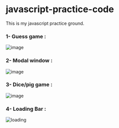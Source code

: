 # javascript-practice-code
This is my javascript practice ground.
### 1- Guess game :
![image](https://user-images.githubusercontent.com/45902447/153710310-db880701-7a96-489e-aa38-18ec80df3c5f.png)

### 2- Modal window :
![image](https://user-images.githubusercontent.com/45902447/153761433-d2ac1de5-804a-48e6-b89c-624cc627af50.png)

### 3- Dice/pig game :
![image](https://user-images.githubusercontent.com/45902447/154842324-ae499855-8cff-458c-a3fb-87ca0b9f5c50.png)

### 4- Loading Bar :
![loading](https://user-images.githubusercontent.com/45902447/184356858-dd56fff6-9335-4bc9-b134-dfb0851b9a57.png)
